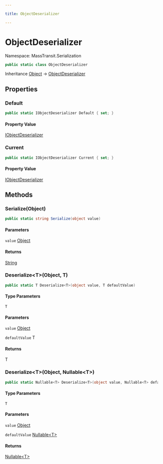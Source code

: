 ```yaml
---

title: ObjectDeserializer

---
```


# ObjectDeserializer

Namespace: MassTransit.Serialization

```csharp
public static class ObjectDeserializer
```

Inheritance [Object](https://learn.microsoft.com/en-us/dotnet/api/system.object) → [ObjectDeserializer](../masstransit-serialization/objectdeserializer)

## Properties

### **Default**

```csharp
public static IObjectDeserializer Default { set; }
```

#### Property Value

[IObjectDeserializer](../../masstransit-abstractions/masstransit/iobjectdeserializer)<br/>

### **Current**

```csharp
public static IObjectDeserializer Current { set; }
```

#### Property Value

[IObjectDeserializer](../../masstransit-abstractions/masstransit/iobjectdeserializer)<br/>

## Methods

### **Serialize(Object)**

```csharp
public static string Serialize(object value)
```

#### Parameters

`value` [Object](https://learn.microsoft.com/en-us/dotnet/api/system.object)<br/>

#### Returns

[String](https://learn.microsoft.com/en-us/dotnet/api/system.string)<br/>

### **Deserialize\<T\>(Object, T)**

```csharp
public static T Deserialize<T>(object value, T defaultValue)
```

#### Type Parameters

`T`<br/>

#### Parameters

`value` [Object](https://learn.microsoft.com/en-us/dotnet/api/system.object)<br/>

`defaultValue` T<br/>

#### Returns

T<br/>

### **Deserialize\<T\>(Object, Nullable\<T\>)**

```csharp
public static Nullable<T> Deserialize<T>(object value, Nullable<T> defaultValue)
```

#### Type Parameters

`T`<br/>

#### Parameters

`value` [Object](https://learn.microsoft.com/en-us/dotnet/api/system.object)<br/>

`defaultValue` [Nullable\<T\>](https://learn.microsoft.com/en-us/dotnet/api/system.nullable-1)<br/>

#### Returns

[Nullable\<T\>](https://learn.microsoft.com/en-us/dotnet/api/system.nullable-1)<br/>
